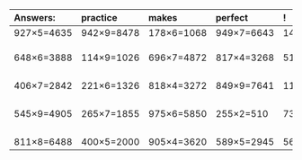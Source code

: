 | Answers: | practice | makes | perfect | ! |
| :--- | :--- | :--- | :--- | :--- |
| 927×5=4635 | 942×9=8478 | 178×6=1068 | 949×7=6643 | 146×8=1168 | 
|   |   |   |   |   | 
|   |   |   |   |   | 
|   |   |   |   |   | 
| 648×6=3888 | 114×9=1026 | 696×7=4872 | 817×4=3268 | 518×7=3626 | 
|   |   |   |   |   | 
|   |   |   |   |   | 
|   |   |   |   |   | 
|   |   |   |   |   | 
| 406×7=2842 | 221×6=1326 | 818×4=3272 | 849×9=7641 | 111×2=222 | 
|   |   |   |   |   | 
|   |   |   |   |   | 
|   |   |   |   |   | 
|   |   |   |   |   | 
| 545×9=4905 | 265×7=1855 | 975×6=5850 | 255×2=510 | 734×5=3670 | 
|   |   |   |   |   | 
|   |   |   |   |   | 
|   |   |   |   |   | 
|   |   |   |   |   | 
| 811×8=6488 | 400×5=2000 | 905×4=3620 | 589×5=2945 | 566×7=3962 | 
